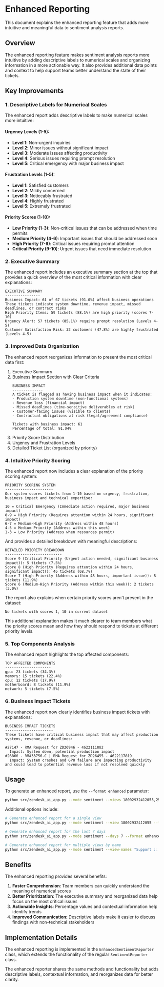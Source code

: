 # Enhanced Reporting

This document explains the enhanced reporting feature that adds more intuitive and meaningful data to sentiment analysis reports.

## Overview

The enhanced reporting feature makes sentiment analysis reports more intuitive by adding descriptive labels to numerical scales and organizing information in a more actionable way. It also provides additional data points and context to help support teams better understand the state of their tickets.

## Key Improvements

### 1. Descriptive Labels for Numerical Scales

The enhanced report adds descriptive labels to make numerical scales more intuitive:

#### Urgency Levels (1-5):
- **Level 1**: Non-urgent inquiries
- **Level 2**: Minor issues without significant impact
- **Level 3**: Moderate issues affecting productivity
- **Level 4**: Serious issues requiring prompt resolution
- **Level 5**: Critical emergency with major business impact

#### Frustration Levels (1-5):
- **Level 1**: Satisfied customers
- **Level 2**: Mildly concerned
- **Level 3**: Noticeably frustrated
- **Level 4**: Highly frustrated
- **Level 5**: Extremely frustrated

#### Priority Scores (1-10):
- **Low Priority (1-3)**: Non-critical issues that can be addressed when time permits
- **Medium Priority (4-6)**: Important issues that should be addressed soon
- **High Priority (7-8)**: Critical issues requiring prompt attention
- **Critical Priority (9-10)**: Urgent issues that need immediate resolution

### 2. Executive Summary

The enhanced report includes an executive summary section at the top that provides a quick overview of the most critical information with clear explanations:

```
EXECUTIVE SUMMARY
----------------
Business Impact: 61 of 67 tickets (91.0%) affect business operations
These tickets indicate system downtime, revenue impact, missed deadlines, or contract risks
High Priority Items: 59 tickets (88.1%) are high priority (scores 7-10)
Urgency Alert: 57 tickets (85.1%) require prompt resolution (Levels 4-5)
Customer Satisfaction Risk: 32 customers (47.8%) are highly frustrated (Levels 4-5)
```

### 3. Improved Data Organization

The enhanced report reorganizes information to present the most critical data first:

1. Executive Summary
2. Business Impact Section with Clear Criteria
   ```
   BUSINESS IMPACT
   --------------
   A ticket is flagged as having business impact when it indicates:
   - Production system downtime (non-functional systems)
   - Revenue loss (financial impact)
   - Missed deadlines (time-sensitive deliverables at risk)
   - Customer-facing issues (visible to clients)
   - Contractual obligations at risk (legal/agreement compliance)

   Tickets with business impact: 61
   Percentage of total: 91.04%
   ```
3. Priority Score Distribution
4. Urgency and Frustration Levels
5. Detailed Ticket List (organized by priority)

### 4. Intuitive Priority Scoring

The enhanced report now includes a clear explanation of the priority scoring system:

```
PRIORITY SCORING SYSTEM
----------------------
Our system scores tickets from 1-10 based on urgency, frustration, business impact and technical expertise:

10 = Critical Emergency (Immediate action required, major business impact)
8-9 = High Priority (Requires attention within 24 hours, significant impact)
6-7 = Medium-High Priority (Address within 48 hours)
4-5 = Medium Priority (Address within this week)
1-3 = Low Priority (Address when resources permit)
```

And provides a detailed breakdown with meaningful descriptions:

```
DETAILED PRIORITY BREAKDOWN
--------------------------
Score 9 (Critical Priority (Urgent action needed, significant business impact)): 5 tickets (7.5%)
Score 8 (High Priority (Requires attention within 24 hours, significant impact)): 46 tickets (68.7%)
Score 7 (High Priority (Address within 48 hours, important issue)): 8 tickets (11.9%)
Score 6 (Medium-High Priority (Address within this week)): 2 tickets (3.0%)
```

The report also explains when certain priority scores aren't present in the dataset:

```
No tickets with scores 1, 10 in current dataset
```

This additional explanation makes it much clearer to team members what the priority scores mean and how they should respond to tickets at different priority levels.

### 5. Top Components Analysis

The enhanced report highlights the top affected components:

```
TOP AFFECTED COMPONENTS
---------------------
gpu: 23 tickets (34.3%)
memory: 15 tickets (22.4%)
cpu: 12 tickets (17.9%)
motherboard: 8 tickets (11.9%)
network: 5 tickets (7.5%)
```

### 6. Business Impact Tickets

The enhanced report now clearly identifies business impact tickets with explanations:

```
BUSINESS IMPACT TICKETS
----------------------
These tickets have critical business impact that may affect production systems, revenue, or deadlines:

#27147 - RMA Request for ZD26946 - 4622111082
  Impact: System down, potential production impact
#26860 - RMA33756-C | RMA Request for ZD26455 - 4622117819
  Impact: System crashes and GPU failure are impacting productivity and could lead to potential revenue loss if not resolved quickly
```

## Usage

To generate an enhanced report, use the `--format enhanced` parameter:

```bash
python src/zendesk_ai_app.py --mode sentiment --views 18002932412055,25973272172823 --output enhanced_report.txt --format enhanced
```

Additional options include:

```bash
# Generate enhanced report for a single view
python src/zendesk_ai_app.py --mode sentiment --view 18002932412055 --format enhanced

# Generate enhanced report for the last 7 days
python src/zendesk_ai_app.py --mode sentiment --days 7 --format enhanced

# Generate enhanced report for multiple views by name
python src/zendesk_ai_app.py --mode sentiment --view-names "Support :: Pending Customer,Support :: Pending RMA" --format enhanced
```

## Benefits

The enhanced reporting provides several benefits:

1. **Faster Comprehension**: Team members can quickly understand the meaning of numerical scores
2. **Better Prioritization**: The executive summary and reorganized data help focus on the most critical issues
3. **Actionable Insights**: Percentage values and contextual information help identify trends
4. **Improved Communication**: Descriptive labels make it easier to discuss findings with non-technical stakeholders

## Implementation Details

The enhanced reporting is implemented in the `EnhancedSentimentReporter` class, which extends the functionality of the regular `SentimentReporter` class.

The enhanced reporter shares the same methods and functionality but adds descriptive labels, contextual information, and reorganizes data for better clarity.
